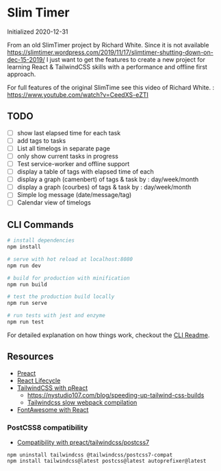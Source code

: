 # Slim Timer

Initialized 2020-12-31

From an old SlimTimer project by Richard White.
Since it is not available https://slimtimer.wordpress.com/2019/11/17/slimtimer-shutting-down-on-dec-15-2019/
I just want to get the features to create a new project for learning React & TailwindCSS skills with a performance and offline first approach.

For full features of the original SlimTime see this video of Richard White. : https://www.youtube.com/watch?v=CeedXS-eZTI

## TODO

- [ ] show last elapsed time for each task
- [ ] add tags to tasks
- [ ] List all timelogs in separate page
- [ ] only show current tasks in progress
- [ ] Test service-worker and offline support
- [ ] display a table of tags with elapsed time of each
- [ ] display a graph (camenbert) of tags & task by : day/week/month
- [ ] display a graph (courbes) of tags & task by : day/week/month
- [ ] Simple log message (date/message/tag)
- [ ] Calendar view of timelogs

## CLI Commands

``` bash
# install dependencies
npm install

# serve with hot reload at localhost:8080
npm run dev

# build for production with minification
npm run build

# test the production build locally
npm run serve

# run tests with jest and enzyme
npm run test
```

For detailed explanation on how things work, checkout the [CLI Readme](https://github.com/developit/preact-cli/blob/master/README.md).

## Resources

- [Preact](https://preactjs.com/guide/v10/getting-started/)
- [React Lifecycle](https://twitter.com/dan_abramov/status/981712092611989509)
- [TailwindCSS with pReact](https://dev.to/boywithsilverwings/configuring-preact-cli-with-tailwind-css-3ckj)
  - https://nystudio107.com/blog/speeding-up-tailwind-css-builds
  - [Tailwindcss slow webpack compilation](https://rubyyagi.com/solve-slow-webpack-compilation/)
- [FontAwesome with React](https://fontawesome.com/how-to-use/on-the-web/using-with/react)

### PostCSS8 compatibility

- [Compatibility with preact/tailwindcss/postcss7](https://tailwindcss.com/docs/installation#post-css-7-compatibility-build)

```shell
npm uninstall tailwindcss @tailwindcss/postcss7-compat
npm install tailwindcss@latest postcss@latest autoprefixer@latest
```
